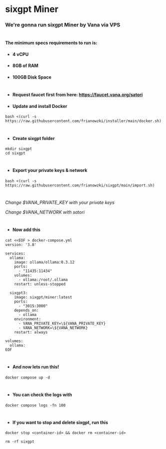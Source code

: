 # sixgpt Miner

### We're gonna run sixgpt Miner by Vana via VPS
#
#
#
##
##
#### The minimum specs requirements to run is:
- #### 4 vCPU
- #### 8GB of RAM
- #### 100GB Disk Space
#

- #### Request faucet first from here: https://faucet.vana.org/satori

- #### Update and install Docker 

````
bash <(curl -s https://raw.githubusercontent.com/frianowzki/installer/main/docker.sh)
````
#
- #### Create sixgpt folder

````
mkdir sixgpt
cd sixgpt
````
#
- #### Export your private keys & network

```
bash <(curl -s https://raw.githubusercontent.com/frianowzki/sixgpt/main/import.sh)
```
#
*Change $VANA_PRIVATE_KEY with your private keys*

*Change $VANA_NETWORK with satori*
#
- #### Now add this 
```
cat <<EOF > docker-compose.yml
version: '3.8'

services:
  ollama:
    image: ollama/ollama:0.3.12
    ports:
      - "11435:11434"
    volumes:
      - ollama:/root/.ollama
    restart: unless-stopped
 
  sixgpt3:
    image: sixgpt/miner:latest
    ports:
      - "3015:3000"
    depends_on:
      - ollama
    environment:
      - VANA_PRIVATE_KEY=\${VANA_PRIVATE_KEY}
      - VANA_NETWORK=\${VANA_NETWORK}
    restart: always

volumes:
  ollama:
EOF
```
#
- #### And now lets run this!

```
docker compose up -d
```
#
- #### You can check the logs with 

```
docker compose logs -fn 100
```
#
- #### If you want to stop and delete sixgpt, run this
```
docker stop <container-id> && docker rm <container-id>
```
```
rm -rf sixgpt
```



